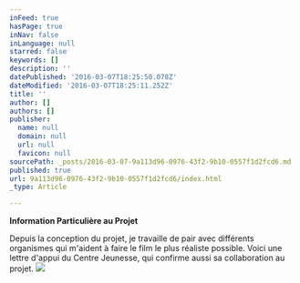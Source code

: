 ```yaml
---
inFeed: true
hasPage: true
inNav: false
inLanguage: null
starred: false
keywords: []
description: ''
datePublished: '2016-03-07T18:25:50.078Z'
dateModified: '2016-03-07T18:25:11.252Z'
title: ''
author: []
authors: []
publisher:
  name: null
  domain: null
  url: null
  favicon: null
sourcePath: _posts/2016-03-07-9a113d96-0976-43f2-9b10-0557f1d2fcd6.md
published: true
url: 9a113d96-0976-43f2-9b10-0557f1d2fcd6/index.html
_type: Article

---
```

**Information Particulière au Projet**

Depuis la conception du projet, je travaille de pair avec différents
organismes qui m'aident à faire le film le plus réaliste possible. Voici une
lettre d'appui du Centre Jeunesse, qui confirme aussi sa collaboration au
projet. ![](https://the-grid-user-content.s3-us-west-2.amazonaws.com/6162b8d6-edbb-4a6c-8349-651445847694.png)